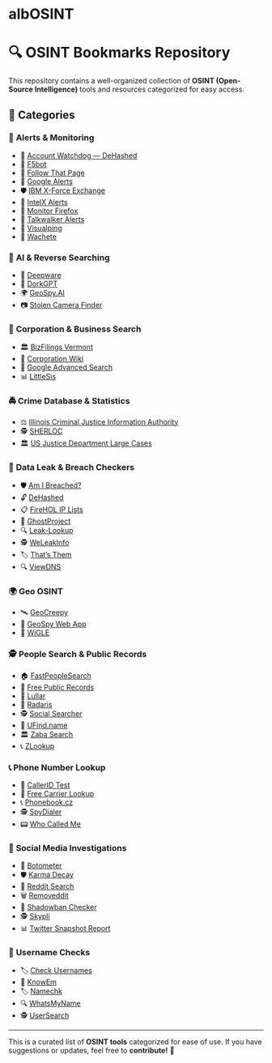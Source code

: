 # albOSINT
# 🔍 **OSINT Bookmarks Repository**

This repository contains a well-organized collection of **OSINT (Open-Source Intelligence)** tools and resources categorized for easy access.

## 📂 **Categories**

### 📡 **Alerts & Monitoring**
- 🔔 [Account Watchdog — DeHashed](https://dehashed.com/monitor)
- 🔎 [F5bot](https://f5bot.com/)
- 📜 [Follow That Page](https://followthatpage.com/)
- 🔔 [Google Alerts](https://Alerts.google.com)
- 🛡️ [IBM X-Force Exchange](https://exchange.xforce.ibmcloud.com/settings/watchlist)
- 🚨 [IntelX Alerts](https://intelx.io/account?tab=alerts)
- 🦊 [Monitor Firefox](https://monitor.firefox.com/)
- 📢 [Talkwalker Alerts](https://alerts.talkwalker.com/alerts)
- 👀 [Visualping](https://visualping.io/)
- 📡 [Wachete](https://www.wachete.com/)

### 🤖 **AI & Reverse Searching**
- 🧠 [Deepware](https://scanner.deepware.ai/)
- 🤖 [DorkGPT](https://dorkgpt.com/)
- 🌍 [GeoSpy.AI](https://geospy.web.app/)
- 📷 [Stolen Camera Finder](https://www.stolencamerafinder.com/)

### 🏢 **Corporation & Business Search**
- 🏛️ [BizFilings Vermont](https://bizfilings.vermont.gov/online/DataBrokerInquire)
- 🏢 [Corporation Wiki](https://www.corporationwiki.com/)
- 🔎 [Google Advanced Search](https://www.google.nr/advanced_search?hl=en-NR&fg=1)
- 📊 [LittleSis](https://littlesis.org/)

### 🚔 **Crime Database & Statistics**
- ⚖️ [Illinois Criminal Justice Information Authority](https://icjia.illinois.gov/researchhub/)
- 🕵️ [SHERLOC](https://sherloc.unodc.org/cld/v3/sherloc/index.jspx?tmpl=cybrepo)
- 🏛️ [US Justice Department Large Cases](https://www.justice.gov/largecases)

### 🔐 **Data Leak & Breach Checkers**
- 🛡️ [Am I Breached?](https://amibreached.com/)
- 🔓 [DeHashed](https://www.dehashed.com)
- 📋 [FireHOL IP Lists](https://iplists.firehol.org/#)
- 👻 [GhostProject](https://ghostproject.fr/)
- 🔍 [Leak-Lookup](https://leak-lookup.com/databases)
- 🕵️ [WeLeakInfo](https://weleakinfo.to/)
- 🏷️ [That’s Them](https://thatsthem.com)
- 🔍 [ViewDNS](https://viewdns.info/)

### 🌍 **Geo OSINT**
- 🛰️ [GeoCreepy](https://www.geocreepy.com/)
- 📍 [GeoSpy Web App](https://geospy.web.app/)
- 📡 [WiGLE](https://wigle.net/)

### 🕵️ **People Search & Public Records**
- 🏠 [FastPeopleSearch](https://www.fastpeoplesearch.com/)
- 📜 [Free Public Records](https://publicrecords.searchsystems.net/)
- 🔎 [Lullar](https://lullar-com-3.appspot.com/en)
- 👤 [Radaris](https://radaris.com/)
- 🕵️ [Social Searcher](https://www.social-searcher.com/)
- 📖 [UFind.name](https://ufind.name/)
- 🏛️ [Zaba Search](https://zabasearch.com/)
- 📞 [ZLookup](https://www.zlookup.com/)

### 📞 **Phone Number Lookup**
- 📲 [CallerID Test](https://calleridtest.com/)
- 📡 [Free Carrier Lookup](https://freecarrierlookup.com/)
- 📞 [Phonebook.cz](https://phonebook.cz/)
- 🕵️ [SpyDialer](https://spydialer.com)
- 📟 [Who Called Me](https://www.whocalledme.com)

### 📱 **Social Media Investigations**
- 🤖 [Botometer](https://botometer.osome.iu.edu/)
- 🛡️ [Karma Decay](http://karmadecay.com/)
- 🔎 [Reddit Search](https://redditsearch.io/)
- 🗑️ [Removeddit](https://www.removeddit.com/)
- 🚨 [Shadowban Checker](https://shadowban.eu/)
- 🕵️ [Skypli](https://www.skypli.com/)
- 📊 [Twitter Snapshot Report](https://unionmetrics.com/free-tools/twitter-snapshot-report/)

### 🔎 **Username Checks**
- 🏷️ [Check Usernames](https://checkusernames.com/)
- 👤 [KnowEm](https://knowem.com/)
- 🏷️ [Namechk](https://namechk.com/)
- 🔍 [WhatsMyName](https://whatsmyname.app/)
- 🕵️ [UserSearch](https://usersearch.org/)

---

This is a curated list of **OSINT tools** categorized for ease of use. If you have suggestions or updates, feel free to **contribute!** 🚀
